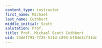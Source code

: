 ```yaml
---
content_type: instructor
first_name: Michael
last_name: Cuthbert
middle_initial: Scott
salutation: Prof.
title: Prof. Michael Scott Cuthbert
uid: 23def793-7f25-511d-c893-bf84e3cf31dc
---
```


